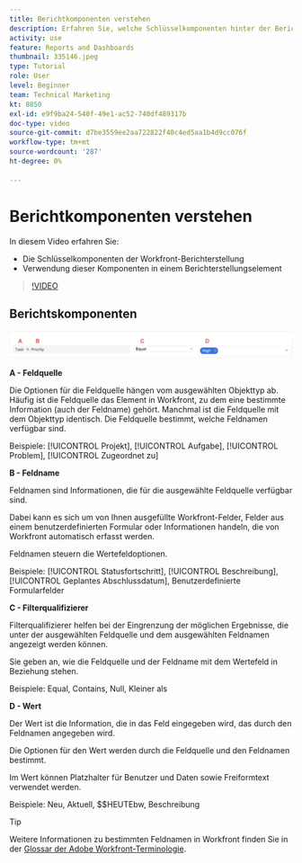 ```yaml
---
title: Berichtkomponenten verstehen
description: Erfahren Sie, welche Schlüsselkomponenten hinter der Berichterstellung stehen und wie diese in einem Berichterstellungselement in Workfront verwendet werden.
activity: use
feature: Reports and Dashboards
thumbnail: 335146.jpeg
type: Tutorial
role: User
level: Beginner
team: Technical Marketing
kt: 8850
exl-id: e9f9ba24-540f-49e1-ac52-740df489317b
doc-type: video
source-git-commit: d7be3559ee2aa722822f40c4ed5aa1b4d9cc076f
workflow-type: tm+mt
source-wordcount: '287'
ht-degree: 0%

---
```


# Berichtkomponenten verstehen

In diesem Video erfahren Sie:

* Die Schlüsselkomponenten der Workfront-Berichterstellung
* Verwendung dieser Komponenten in einem Berichterstellungselement

>[!VIDEO](https://video.tv.adobe.com/v/335146/?quality=12&learn=on)

## Berichtskomponenten

![Ein Bild des Bildschirms zum Erstellen eines Filters](assets/reporting-components-1.png)

**A - Feldquelle**

Die Optionen für die Feldquelle hängen vom ausgewählten Objekttyp ab. Häufig ist die Feldquelle das Element in Workfront, zu dem eine bestimmte Information (auch der Feldname) gehört. Manchmal ist die Feldquelle mit dem Objekttyp identisch.
Die Feldquelle bestimmt, welche Feldnamen verfügbar sind.

Beispiele: [!UICONTROL Projekt], [!UICONTROL Aufgabe], [!UICONTROL Problem], [!UICONTROL Zugeordnet zu]

**B - Feldname**

Feldnamen sind Informationen, die für die ausgewählte Feldquelle verfügbar sind.

Dabei kann es sich um von Ihnen ausgefüllte Workfront-Felder, Felder aus einem benutzerdefinierten Formular oder Informationen handeln, die von Workfront automatisch erfasst werden.

Feldnamen steuern die Wertefeldoptionen.

Beispiele: [!UICONTROL Statusfortschritt], [!UICONTROL Beschreibung], [!UICONTROL Geplantes Abschlussdatum], Benutzerdefinierte Formularfelder

**C - Filterqualifizierer**

Filterqualifizierer helfen bei der Eingrenzung der möglichen Ergebnisse, die unter der ausgewählten Feldquelle und dem ausgewählten Feldnamen angezeigt werden können.

Sie geben an, wie die Feldquelle und der Feldname mit dem Wertefeld in Beziehung stehen.

Beispiele: Equal, Contains, Null, Kleiner als

**D - Wert**

Der Wert ist die Information, die in das Feld eingegeben wird, das durch den Feldnamen angegeben wird.

Die Optionen für den Wert werden durch die Feldquelle und den Feldnamen bestimmt.

Im Wert können Platzhalter für Benutzer und Daten sowie Freiformtext verwendet werden.

Beispiele: Neu, Aktuell, $$HEUTEbw, Beschreibung

>[!TIP]
>
>Weitere Informationen zu bestimmten Feldnamen in Workfront finden Sie in der [Glossar der Adobe Workfront-Terminologie](https://experienceleague.adobe.com/docs/workfront/using/basics/workfront-terminology-glossary.html?lang=en).

